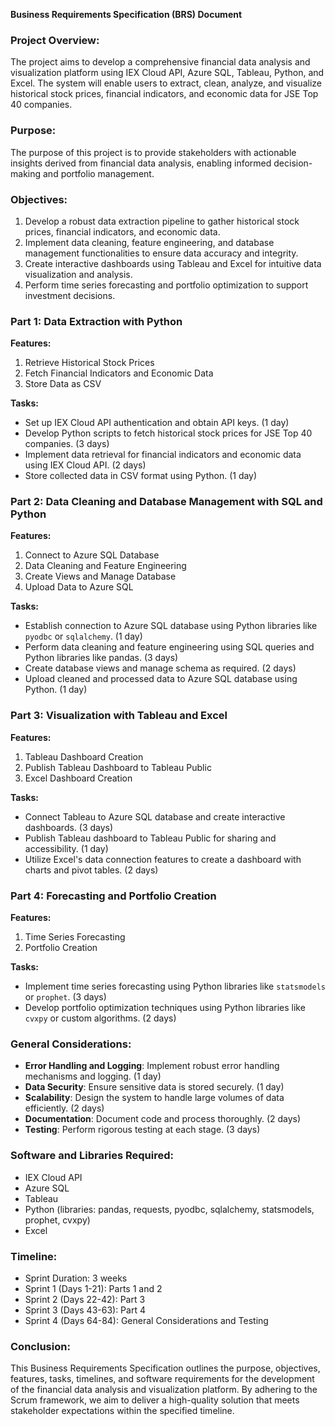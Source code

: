 **Business Requirements Specification (BRS) Document**

### Project Overview:
The project aims to develop a comprehensive financial data analysis and visualization platform using IEX Cloud API, Azure SQL, Tableau, Python, and Excel. The system will enable users to extract, clean, analyze, and visualize historical stock prices, financial indicators, and economic data for JSE Top 40 companies.

### Purpose:
The purpose of this project is to provide stakeholders with actionable insights derived from financial data analysis, enabling informed decision-making and portfolio management.

### Objectives:
1. Develop a robust data extraction pipeline to gather historical stock prices, financial indicators, and economic data.
2. Implement data cleaning, feature engineering, and database management functionalities to ensure data accuracy and integrity.
3. Create interactive dashboards using Tableau and Excel for intuitive data visualization and analysis.
4. Perform time series forecasting and portfolio optimization to support investment decisions.

### Part 1: Data Extraction with Python
**Features:**
1. Retrieve Historical Stock Prices
2. Fetch Financial Indicators and Economic Data
3. Store Data as CSV

**Tasks:**
- Set up IEX Cloud API authentication and obtain API keys. (1 day)
- Develop Python scripts to fetch historical stock prices for JSE Top 40 companies. (3 days)
- Implement data retrieval for financial indicators and economic data using IEX Cloud API. (2 days)
- Store collected data in CSV format using Python. (1 day)

### Part 2: Data Cleaning and Database Management with SQL and Python
**Features:**
1. Connect to Azure SQL Database
2. Data Cleaning and Feature Engineering
3. Create Views and Manage Database
4. Upload Data to Azure SQL

**Tasks:**
- Establish connection to Azure SQL database using Python libraries like `pyodbc` or `sqlalchemy`. (1 day)
- Perform data cleaning and feature engineering using SQL queries and Python libraries like pandas. (3 days)
- Create database views and manage schema as required. (2 days)
- Upload cleaned and processed data to Azure SQL database using Python. (1 day)

### Part 3: Visualization with Tableau and Excel
**Features:**
1. Tableau Dashboard Creation
2. Publish Tableau Dashboard to Tableau Public
3. Excel Dashboard Creation

**Tasks:**
- Connect Tableau to Azure SQL database and create interactive dashboards. (3 days)
- Publish Tableau dashboard to Tableau Public for sharing and accessibility. (1 day)
- Utilize Excel's data connection features to create a dashboard with charts and pivot tables. (2 days)

### Part 4: Forecasting and Portfolio Creation
**Features:**
1. Time Series Forecasting
2. Portfolio Creation

**Tasks:**
- Implement time series forecasting using Python libraries like `statsmodels` or `prophet`. (3 days)
- Develop portfolio optimization techniques using Python libraries like `cvxpy` or custom algorithms. (2 days)

### General Considerations:
- **Error Handling and Logging**: Implement robust error handling mechanisms and logging. (1 day)
- **Data Security**: Ensure sensitive data is stored securely. (1 day)
- **Scalability**: Design the system to handle large volumes of data efficiently. (2 days)
- **Documentation**: Document code and process thoroughly. (2 days)
- **Testing**: Perform rigorous testing at each stage. (3 days)

### Software and Libraries Required:
- IEX Cloud API
- Azure SQL
- Tableau
- Python (libraries: pandas, requests, pyodbc, sqlalchemy, statsmodels, prophet, cvxpy)
- Excel

### Timeline:
- Sprint Duration: 3 weeks
- Sprint 1 (Days 1-21): Parts 1 and 2
- Sprint 2 (Days 22-42): Part 3
- Sprint 3 (Days 43-63): Part 4
- Sprint 4 (Days 64-84): General Considerations and Testing

### Conclusion:
This Business Requirements Specification outlines the purpose, objectives, features, tasks, timelines, and software requirements for the development of the financial data analysis and visualization platform. By adhering to the Scrum framework, we aim to deliver a high-quality solution that meets stakeholder expectations within the specified timeline.
